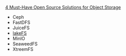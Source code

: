 [4 Must-Have Open Source Solutions for Object Storage](https://betterprogramming.pub/top-4-open-source-tools-for-object-storage-e43267bcd724)

- Ceph
- FastDFS
- JuiceFS
- [lakeFS](https://github.com/treeverse/lakeFS)
- MinIO
- SeaweedFS
- XtreemFS

